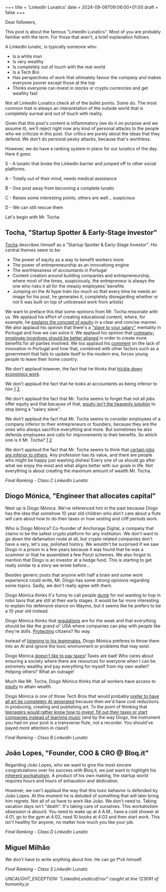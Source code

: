 +++
title = 'LinkedIn Lunatics'
date = 2024-09-08T09:06:00+01:00
draft = false
+++

Dear followers,

This post is about the famous "LinkedIn Lunatics". Most of you are probably familiar with the term. For those that aren't, a brief explanation follows.

A LinkedIn lunatic, is typically someone who:

- Is a white man
- Is very wealthy
- Is completely out of touch with the real world
- Is a Tech Bro
- Has perspectives of work that ultimately favour the company and makes everyone poorer except those at the top
- Thinks everyone can invest in stocks or crypto currencies and get wealthy fast

Not all LinkedIn Lunatics check all of the bullet points. Some do. The most common trait is always an interpretation of the outside world that is completely surreal and out of touch with reality.

Given that this post's content is inflammatory (we do it on purpose and we assume it), we'll reject right now any kind of personal attacks to the people who we criticize in this post. Our critics are purely about the ideas that they defend. We don't do personal pesky attacks, because that's worthless.

However, we do have a ranking system in place for our lunatics of the day. Here it goes:

S - A lunatic that broke the LinkedIn barrier and jumped off to other social platforms.

A - Totally out of their mind, needs medical assistance

B - One post away from becoming a complete lunatic

C - Raises some interesting points, others are well... suspicious

D - We can still rescue them

Let's begin with Mr. Tocha


## Tocha, "Startup Spotter & Early-Stage Investor"

[Tocha](https://www.linkedin.com/in/therealtocha/) describes himself as a "Startup Spotter & Early-Stage Investor". His central themes seem to be:

- The power of equity as a way to benefit workers more
- The power of entrepreneurship as an innovationg engine
- The worthlessness of accountants in Portugal
- Content creation around building companies and entrepreneurship, where most of the times, suspiciously, the entrepreneur is always the one who risks it all for the measly employees' benefits
- Jumping on the AI hype train (so much so that every time he needs an image for his post, he generates it, completely disregarding whether or not it was built on top of unlicensed work from artists)


We want to preface this that some opinions from Mr. Tocha ressonate with us. We applaud his effort of creating educational content, where, for example, he [explains the concept of equity](https://www.linkedin.com/posts/therealtocha_equity-o-segredo-dos-ricos-descobre-activity-7224361755655733248-pdw1) in a clear and concise manner. We also applaud his opinion that there's a ["slave to your salary"](www.linkedin.com/posts/therealtocha_equity-o-segredo-dos-ricos-descobre-activity-7224361755655733248-pdw1) mentality in Portugal and how we can solve it. We applaud his opinion that [company-employee incentives should be better aligned](https://www.linkedin.com/posts/therealtocha_o-meu-plano-para-solucionar-portugal-activity-7211689382515269632-CjQC) in order to create more benefits for all parties involved. We too applaud his [comment](https://www.linkedin.com/posts/therealtocha_portugal-est%C3%A1-velho-n%C3%A3o-porque-temos-muitos-activity-7216335322521976833-oZ-J) on the lack of innovation in Portugal and how that, combined with other factors such as a government that fails to update itself to the modern era, forces young people to leave their home country.

We don't applaud however, the fact that he thinks that [trickle down economics work](https://www.linkedin.com/posts/therealtocha_os-mais-ricos-em-lisboa-e-a-redistribui%C3%A7%C3%A3o-activity-7206324903065661440-MlWS).

We don't applaud the fact that he looks at accountants as being inferior to him [1](https://www.linkedin.com/posts/therealtocha_99-dos-contabilistas-n%C3%A3o-trazem-valor-aos-activity-7215965834207252483-Pf79) [2](https://www.linkedin.com/posts/therealtocha_j%C3%A1-te-perguntaste-por-que-pagas-tanto-por-activity-7234855449492127744-LTA7).

We don't applaud the fact that Mr. Tocha seems to forget that not all jobs offer equity and that because of that, [equity isn't the heavenly solution](https://www.linkedin.com/posts/therealtocha_riqueza-%C3%A0-portuguesa-est%C3%A1s-cansado-de-ser-activity-7209797282525806592-lw6L) to stop being a "salary slave".

We don't applaud the fact that Mr. Tocha seems to consider employees of a company inferior to their entrepreneurs or founders, because they are the ones who always sacrifice everything and more. But sometimes he also defends employees and calls for improvements to their benefits. So which one is it Mr. Tocha? [1](https://www.linkedin.com/posts/therealtocha_j%C3%A1-te-chamaram-patr%C3%A3o-explorador-isto-activity-7218856914091200513-JUHT) [2](https://www.linkedin.com/posts/therealtocha_porco-que-bela-omelete-que-n%C3%B3s-fizemos-activity-7234498060813238272-NXZb)

We don't applaud the fact that Mr. Tocha seems to think that [certain jobs are inferior to others](https://www.linkedin.com/posts/therealtocha_se-n%C3%A3o-leres-isto-os-teus-filhos-v%C3%A3o-acabar-activity-7213421078461726720-5CBP). Any profession has its value, and there are people who might be happy just washing dishes! Every one of us should go after what we enjoy the most and what aligns better with our goals in life. Not everything is about creating the maximum amount of wealth Mr. Tocha.

_Final Ranking - Class C LinkedIn Lunatic_

## Diogo Mónica, "Engineer that allocates capital"

Next up is Diogo Mónica. We've referenced him in the past because Diogo has the idea that somehow 10 year old children who don't care about a flute will care about how to do their taxes or how vesting and cliff periods work.

Who is Diogo Mónica? Co-founder of Anchorage Digital, a company that claims to be the safest crypto platform for any institution. We don't want to go down the defamation route at all, but crypto related companies don't have a very, let's say, polished history. We wouldn't be surprised if we saw Diogo in a prison in a few years because it was found that he was a scammer or that he assembled a few Ponzi schemes. We also forgot to mention that Diogo is an investor at a hedge fund. This is starting to get really similar to a story we wrote before...

Besides generic posts that anyone with half a brain and some work experience could write, Mr. Diogo has some strong opinions regarding some topics. Sadly, we don't really agree with them.

Diogo Mónica thinks it's funny to call people [dumb](https://www.linkedin.com/posts/diogomonica_people-that-are-skeptical-of-the-waymo-experience-activity-7231360304415145984-JnEx) for not wanting to hop in robo taxis that are still at their early stages. It would be far more interesting to explain his defensive stance on Waymo, but it seems like he prefers to be a 10 year old instead.

Diogo Mónica thinks that [regulations](https://www.linkedin.com/posts/diogomonica_people-think-that-the-most-popular-sport-activity-7214543803649576961-e6UG) are for the weak and that everything should be like the grand ol' USA where companies can play with people like they're dolls. [Protecting](https://www.linkedin.com/posts/diogomonica_apple-wont-roll-out-ai-tech-in-eu-market-activity-7210221979067441152-XVyT?utm_source=share&utm_medium=member_desktop) citizens? No way.


Instead of [listening to his teammates](https://www.linkedin.com/posts/diogomonica_the-first-5-minutes-of-every-11-should-be-activity-7213165130962903040-eZO-?utm_source=share&utm_medium=member_desktop), Diogo Mónica preferes to throw them into an AI and ignore the toxic environment or problems that may exist.

Diogo Mónica [doesn't like to pay taxes](https://www.linkedin.com/posts/diogomonica_portugal-is-4th-on-the-list-exciting-oh-activity-7209212430273417217-YdCD?utm_source=share&utm_medium=member_desktop)! Taxes are bad! Who cares about ensuring a society where there are resources for everyone when I can be extremely wealthy and pay everything for myself from my own wallet? Helping others? What an outrage!

Much like Mr. Tocha, Diogo Mónica thinks that all workers have access to [equity](https://www.linkedin.com/posts/diogomonica_trabalhadores-da-sword-health-encaixam-100-activity-7204418221880336384-4Bw1?utm_source=share&utm_medium=member_desktop) to attain wealth.

Diogo Mónica is one of those Tech Bros that would probably [prefer to have all art be completely AI generated]() because then we'd have cost reductions in producing, creating and publishing art. To the point of thinking that [teenagers would rather know how to invest, fill out their taxes or start companies instead of learning music]() (and by the way Diogo, the instrument you had on your post is a transverse flute, not a recorder. You should've payed more attention in class!)

_Final Ranking - Class B LinkedIn Lunatic_

## João Lopes, "Founder, COO & CRO @ Bloq.it"

Regarding João Lopes, who we want to give the most sincere congratulations over his success with Bloq.it, we just want to highlight his [inherent workaholism](https://www.linkedin.com/posts/srlepz_vacations-will-kill-you-elon-musk-activity-7223624298131783680--a0Z?utm_source=share&utm_medium=member_desktop). A product of his own making, the startup world requires hours and hours of exhaustion and dedication.

However, we can't applaud the way that this toxic behavior is defended by João Lopes. At this moment he is deluded of something that will later bring him regrets. Not all of us have to work like João. We don't need to. Taking vacation days isn't "death". It's taking care of ourselves. This workaholism obsession is absurd. You need to wake up at 4 A.M., have a cold shower at 4:01, go to the gym at 4:02, read 10 books at 4:03 and then start work. This isn't healthy for anyone, no matter how much you like your job.


_Final Ranking - Class D LinkedIn Lunatic_

## Miguel Milhão

We don't have to write anything about him. He can go f*ck himself.

_Final Ranking - Class S LinkedIn Lunatic_

_UNCAUGHT_EXCEPTION: "LinkedInLunaticsError" caught at line 123091 of humanity.js_